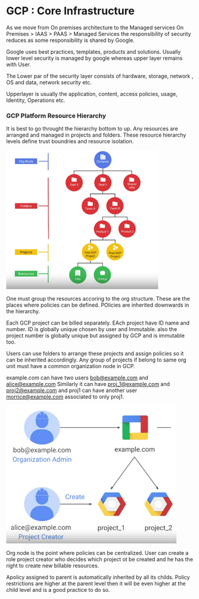 # GCP : Core Infrastructure


As we move from On premises architecture to the Managed services
On Premises > IAAS > PAAS > Managed Services
the responsibility of security reduces as some responsibility is shared by Google. 

Google uses best practices, templates, products and solutions.
Usually lower level security is managed by google whereas upper layer remains with User. 

The Lower par of the security layer consists of hardware, storage, network , OS and data, network security etc.

Upperlayer is usually the application, content, access policies, usage, Identity, Operations etc. 

### GCP Platform Resource Hierarchy
It is best to go throught the hierarchy bottom to up. 
Any resources are arranged and managed in projects and folders. These resource hierarchy levels define trust boundries and resource isolation. 

![](Images/hierarchy.png)

One must group the resources accoring to the org structure. These are the places where policies can be defined. POlicies are inherited downwards in the hierarchy.

Each GCP project can be billed separately. EAch project have ID name and number. ID is globally unique chosen by user and Immutable. also the project number is globally unique but assigned by GCP and is immutable too. 

Users can use folders to arrange these projects and assign policies so it can be inherited accordingly. Any group of projects if belong to same org unit must have a common organization node in GCP. 

example.com can have two users bob@example.com and alice@example.com
Similarly it can have proj_1@example.com and proj2@example.com and proj1 can have another user morrice@example.com associated to only proj1. 

![](Images/projects.png)

Org node is the point where policies can be centralized. User can create a role project creator who decides which project ot be created and he has the right to create new billable resources. 

 Apolicy assigned to parent is automatically inherited by all its childs. Policy restrictions are higher at the parent level then it will be even higher at the child level and is a good practice to do so. 
 
 